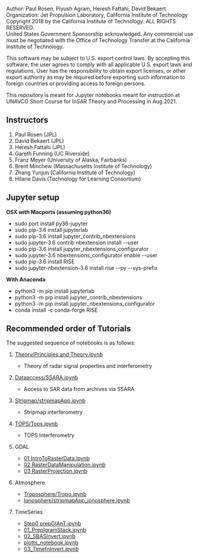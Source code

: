  Author: Paul Rosen, Piyush Agram, Heresh Fattahi, David Bekaert\
 Organization: Jet Propulsion Laboratory, California Institute of Technology\
 Copyright 2018 by the California Institute of Technology. ALL RIGHTS RESERVED.\
 United States Government Sponsorship acknowledged. Any commercial use must be negotiated with the Office of Technology Transfer at the California Institute of Technology.

 This software may be subject to U.S. export control laws.
 By accepting this software, the user agrees to comply with all applicable U.S.
 export laws and regulations. User has the responsibility to obtain export
 licenses,  or other export authority as may be required before exporting
 such information to foreign countries or providing access to foreign persons.


This repository is meant for Jupyter notebooks meant for instruction at UNAVCO Short Course for InSAR Theory and Processing in Aug 2021.


Instructors
-----------

1. Paul Rosen (JPL)
2. David Bekaert (JPL)
3. Heresh Fattahi (JPL)
4. Gareth Funning (UC Riverside)
5. Franz Meyer (University of Alaska, Fairbanks)
6. Brent Minchew (Massachusetts Institute of Technology)
7. Zhang Yunjun (California Institute of Technology)
8. Hilarie Davis (Technology for Learning Consortium)


Jupyter setup
-------------

**OSX with Macports (assuming python36)**
  - sudo port install py36-jupyter
  - sudo pip-3.6 install jupyterlab
  - sudo pip-3.6 install jupyter_contrib_nbextensions
  - sudo jupyter-3.6 contrib nbextension install --user
  - sudo pip-3.6 install jupyter_nbextensions_configurator
  - sudo jupyter-3.6 nbextensions_configurator enable --user
  - sudo pip-3.6 install RISE
  - sudo jupyter-nbextension-3.6 install rise --py --sys-prefix


**With Anaconda**
  - python3 -m pip install jupyterlab
  - python3 -m pip install jupyter_contrib_nbextensions
  - python3 -m pip install jupyter_nbextensions_configurator
  - conda install -c conda-forge RISE


Recommended order of Tutorials
-------------------------------

The suggested sequence of notebooks is as follows:

1. [Theory/Principles and Theory.ipynb](Theory/Principles%20and%20Theory.ipynb)
   - Theory of radar signal properties and interferometry

2. [Dataaccess/SSARA.ipynb](DataAccess/SSARA.ipynb)
   - Access to SAR data from archives via SSARA 

3. [Stripmap/stripmapApp.ipynb](Stripmap/stripmapApp.ipynb)
   - Stripmap interferometry

4. [TOPS/Tops.ipynb](TOPS/Tops.ipynb)
   - TOPS interferometry

5. GDAL
   - [01 IntroToRasterData.ipynb](GDAL/01_IntroToRasterData.ipynb)
   - [02 RasterDataManipulation.ipynb](GDAL/02_RasterDataManipulation.ipynb)
   - [03 RasterProjection.ipynb](GDAL/03_RasterProjection.ipynb)

6. Atmosphere
   - [Troposphere/Tropo.ipynb](Atmosphere/Troposphere/Tropo.ipynb)
   - [Ionosphere/stripmapApp\_ionosphere.ipynb](Atmosphere/Ionosphere/stripmapApp_ionosphere.ipynb)

7. TimeSeries
   - [Step0 prepGIAnT.ipynb](TimeSeries/Step0_prepGIAnT.ipynb)
   - [01\_PrepIgramStack.ipynb](TimeSeries/01_PrepIgramStack.ipynb)
   - [02\_SBASInvert.ipynb](TimeSeries/02_SBASInvert.ipynb)
   - [plotts\_notebook.ipynb](TimeSeries/plotts_notebook.ipynb)
   - [03\_TimefnInvert.ipynb](TimeSeries/03_TimefnInvert.ipynb)


   
   
